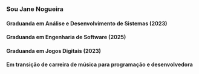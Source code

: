### Sou Jane Nogueira
#### Graduanda em Análise e Desenvolvimento de Sistemas (2023)
#### Graduanda em Engenharia de Software (2025)
#### Graduanda em Jogos Digitais (2023)
#### Em transição de carreira de música para programação e desenvolvedora

<!---
JaneNogueira/JaneNogueira is a ✨ special ✨ repository because its `README.md` (this file) appears on your GitHub profile.
You can click the Preview link to take a look at your changes.
--->

